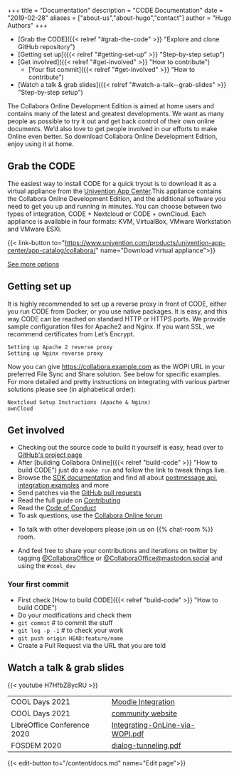 +++
title = "Documentation"
description = "CODE Documentation"
date = "2019-02-28"
aliases = ["about-us","about-hugo","contact"]
author = "Hugo Authors"
+++

* [Grab the CODE]({{< relref "#grab-the-code" >}} "Explore and clone GitHub repository")
* [Getting set up]({{< relref "#getting-set-up" >}} "Step-by-step setup")
* [Get involved]({{< relref "#get-involved" >}} "How to contribute")
  * [Your fist commit]({{< relref "#get-involved" >}} "How to contribute")
* [Watch a talk & grab slides]({{< relref "#watch-a-talk--grab-slides" >}} "Step-by-step setup")

The Collabora Online Development Edition is aimed at home users and contains many of the latest and greatest developments. We want as many people as possible to try it out and get back control of their own online documents. We’d also love to get people involved in our efforts to make Online even better. So download Collabora Online Development Edition, enjoy using it at home.

## Grab the CODE
The easiest way to install CODE for a quick tryout is to download it as a virtual appliance from the [Univention App Center](https://www.univention.com/products/univention-app-center/app-catalog/collabora/).This appliance contains the Collabora Online Development Edition, and the additional software you need to get you up and running in minutes. You can choose between two types of integration, CODE + Nextcloud or CODE + ownCloud. Each appliance is available in four formats: KVM, VirtualBox, VMware Workstation and VMware ESXi.

{{< link-button to="https://www.univention.com/products/univention-app-center/app-catalog/collabora/" name="Download virtual appliance">}}

[See more options](https://www.collaboraoffice.com/code/)

## Getting set up
It is highly recommended to set up a reverse proxy in front of CODE, either you run CODE from Docker, or you use native packages. It is easy, and this way CODE can be reached on standard HTTP or HTTPS ports. We provide sample configuration files for Apache2 and Nginx. If you want SSL, we recommend certificates from Let’s Encrypt.

    Setting up Apache 2 reverse proxy
    Setting up Nginx reverse proxy

Now you can give https://collabora.example.com as the WOPI URL in your preferred File Sync and Share solution. See below for specific examples.
For more detailed and pretty instructions on integrating with various partner solutions please see (in alphabetical order):

    Nextcloud Setup Instructions (Apache & Nginx)
    ownCloud

## Get involved
* Checking out the source code to build it yourself is easy, head over to [GitHub's project page](https://github.com/CollaboraOnline/online)
* After [building Collabora Online]({{< relref "build-code" >}} "How to build CODE") just do a `make run` and follow the link to tweak things live.
* Browse the [SDK documentation](https://sdk.collaboraonline.com/) and find all about [postmessage api](https://sdk.collaboraonline.com/docs/postmessage_api.html), [integration examples](https://sdk.collaboraonline.com/docs/examples.html) and more
* Send patches via the [GitHub pull requests](https://docs.github.com/en/free-pro-team@latest/github/collaborating-with-issues-and-pull-requests/about-pull-requests)
* Read the full guide on [Contributing](https://github.com/CollaboraOnline/online/blob/master/CONTRIBUTING.md)
* Read the [Code of Conduct](https://github.com/CollaboraOnline/online/blob/master/CODE_OF_CONDUCT.md)
* To ask questions, use the [Collabora Online forum](https://forum.collaboraonline.com)
+ To talk with other developers please join us on {{% chat-room %}} room.
* And feel free to share your contributions and iterations on twitter by tagging [@CollaboraOffice](https://twitter.com/CollaboraOffice) or [@CollaboraOffice@mastodon.social](https://mastodon.social/@CollaboraOffice) and using the `#cool_dev`

### Your first commit
* First check [How to build CODE]({{< relref "build-code" >}} "How to build CODE")
* Do your modifications and check them
* `git commit` # to commit the stuff
* `git log -p -1` # to check your work
* `git push origin HEAD:feature/name`
* Create a Pull Request via the URL that you are told

## Watch a talk & grab slides

{{< youtube H7HfbZBycRU >}}

| | | |
|-|-|-|
| COOL Days 2021 | [Moodle Integration](https://github.com/CollaboraOnline/slides/blob/main/2021/Ash-CoolDays-2021-Dev-Moodle-Integration.pdf) |
| COOL Days 2021 | [community website](https://github.com/CollaboraOnline/slides/blob/main/2021/pedro-silva_COOLDays-dev-2021_community-website.pdf) |
| LibreOffice Conference 2020| [Integrating-OnLine-via-WOPI.pdf](https://speakerdeck.com/kendy/integrating-libreoffice-online-via-wopi) |
| FOSDEM 2020 | [dialog-tunneling.pdf](https://speakerdeck.com/kendy/dialog-tunneling-in-libreoffie-online) |

{{< edit-button to="/content/docs.md" name="Edit page">}}
